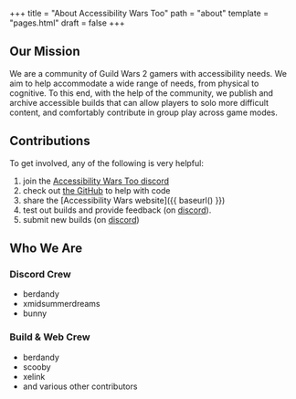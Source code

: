 +++
title = "About Accessibility Wars Too"
path = "about"
template = "pages.html"
draft = false
+++

## Our Mission

We are a community of Guild Wars 2 gamers with accessibility needs.  We aim to help accommodate a wide range of needs, from
physical to cognitive. To this end, with the help of the community, we publish and archive accessible builds that can allow
players to solo more difficult content, and comfortably contribute in group play across game modes.

## Contributions

To get involved, any of the following is very helpful:

1. join the [Accessibility Wars Too discord](https://discord.gg/bKt2CdS8k3)
2. check out [the GitHub](https://github.com/accessibilitywars/aw2-builds) to help with code
3. share the [Accessibility Wars website]({{ baseurl() }})
4. test out builds and provide feedback (on [discord](https://discord.gg/bKt2CdS8k3)).
5. submit new builds (on [discord](https://discord.gg/bKt2CdS8k3))

## Who We Are

### Discord Crew

- berdandy
- xmidsummerdreams
- bunny

### Build & Web Crew

- berdandy
- scooby
- xelink
- and various other contributors

